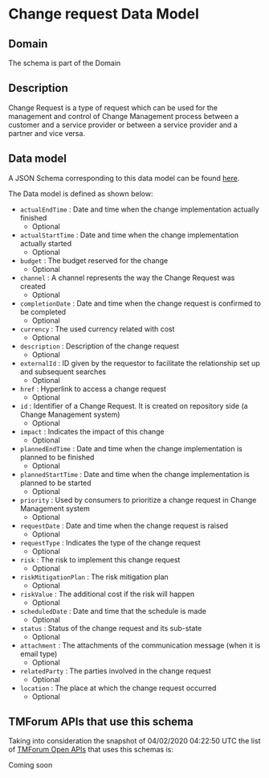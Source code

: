 # Change request Data Model

## Domain

The  schema is part of the  Domain

## Description

Change Request is a type of request which can be used for the management and control of Change Management 
process between a customer and a service provider or between a service provider and a partner and vice versa.

## Data model

A JSON Schema corresponding to this data model can be found
[here](https://github.com/tmforum-rand/schemas/blob/candidates/Common/ChangeRequest.schema.json).

The Data model is defined as shown below:
- `actualEndTime` : Date and time when the change implementation actually finished
  - Optional
- `actualStartTime` : Date and time when the change implementation actually started
  - Optional
- `budget` : The budget reserved for the change
  - Optional
- `channel` : A channel represents the way the Change Request was created
  - Optional
- `completionDate` : Date and time when the change request is confirmed to be completed
  - Optional
- `currency` : The used currency related with cost
  - Optional
- `description` : Description of the change request
  - Optional
- `externalId` : ID given by the requestor to facilitate the relationship set up and subsequent searches
  - Optional
- `href` : Hyperlink to access a change request
  - Optional
- `id` : Identifier of a Change Request. It is created on repository side (a Change Management system)
  - Optional
- `impact` : Indicates the impact of this change
  - Optional
- `plannedEndTime` : Date and time when the change implementation is planned to be finished
  - Optional
- `plannedStartTime` : Date and time when the change implementation is planned to be started
  - Optional
- `priority` : Used by consumers to prioritize a change request in Change Management system
  - Optional
- `requestDate` : Date and time when the change request is raised
  - Optional
- `requestType` : Indicates the type of the change request
  - Optional
- `risk` : The risk to implement this change request
  - Optional
- `riskMitigationPlan` : The risk mitigation plan
  - Optional
- `riskValue` : The additional cost if the risk will happen
  - Optional
- `scheduledDate` : Date and time that the schedule is made
  - Optional
- `status` : Status of the change request and its sub-state
  - Optional
- `attachment` : The attachments of the communication message (when it is email type)
  - Optional
- `relatedParty` : The parties involved in the change request
  - Optional
- `location` : The place at which the change request occurred
  - Optional




## TMForum APIs that use this schema

Taking into consideration the snapshot of 04/02/2020 04:22:50 UTC the list of [TMForum Open APIs](https://www.tmforum.org/open-apis/) that uses this schemas is:

Coming soon